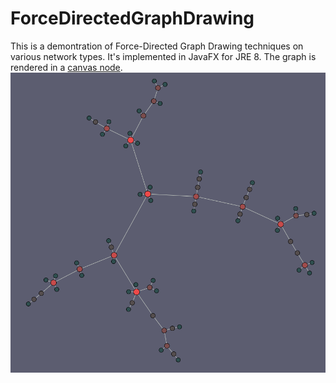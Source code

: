 # ForceDirectedGraphDrawing
This is a demontration of Force-Directed Graph Drawing techniques on various network types. It's implemented in JavaFX for JRE 8. The graph is rendered in a [canvas node](https://docs.oracle.com/javase/8/javafx/api/javafx/scene/canvas/Canvas.html). 
![ScreenShot](https://github.com/Andre-S/ForceDirectedGraphDrawing/blob/master/preview.PNG)
